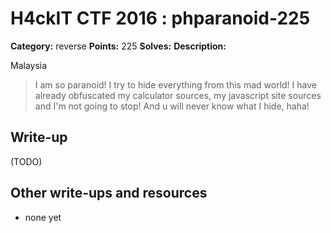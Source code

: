 # H4ckIT CTF 2016 : phparanoid-225

**Category:** reverse
**Points:** 225
**Solves:**
**Description:**

Malaysia

> I am so paranoid! I try to hide everything from this mad world! I have already obfuscated my calculator sources, my javascript site sources and I'm not going to stop! And u will never know what I hide, haha!

## Write-up

(TODO)

## Other write-ups and resources

* none yet
